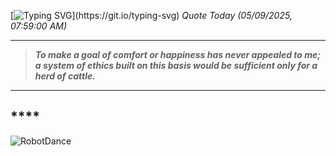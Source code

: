 [![Typing SVG](https://readme-typing-svg.herokuapp.com?font=Press+Start+2P&color=C2F784&size=35&width=900&height=100&lines=Hello+World%2C+I'm+Hung+!)](https://git.io/typing-svg) 
_Quote Today (05/09/2025, 07:59:00 AM)_
___
>**_To make a goal of comfort or happiness has never appealed to me; a system of ethics built on this basis would be sufficient only for a herd of cattle._**
___

## __**__**

![RobotDance](src/assets/images/robot-dancing-dribble.gif?style=center)
